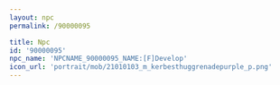 ```yaml
---
layout: npc
permalink: /90000095

title: Npc
id: '90000095'
npc_name: 'NPCNAME_90000095_NAME:[F]Develop'
icon_url: 'portrait/mob/21010103_m_kerbesthuggrenadepurple_p.png'
---
```

